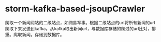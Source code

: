 # storm-kafka-based-jsoupCrawler
爬取一个新闻网站的二级站点，如网易军事。根据二级站点的url将所有新闻的url爬取下来发送到kafka，从kafka取出新闻url，与数据库存储的爬过的url比对，排重。爬取新闻。存储到数据库。
